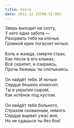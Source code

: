```yaml
---
title: Охота
date: 2011-12-25T08:52:00Z
---
```


Зверь выходит на охоту,<br />
У него одна забота —<br />
Разорвать тебя на клочья.<br />
Громкой крик погаснет ночью.<br />
<br />
Боль и жажда, смерти страх,<br />
Как песок в его клыках,<br />
Всё скрипит, и озираясь,<br />
Прочь бежишь ты спотыкаясь.<br />
<br />
Он найдёт тебя. И ночью<br />
Сердце бешено клокочет.<br />
Ты в укрытии сыром,<br />
Как котёнок под кустом.<br />
<br />
Он найдёт тебя больного,<br />
Страхом скованным, немого.<br />
Сердце вырвет ужас воя,<br />
Но не сдашься ты без боя!